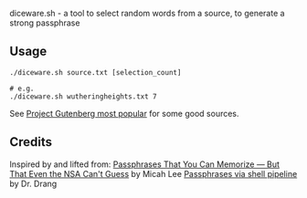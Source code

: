 diceware.sh - a tool to select random words from a source, to generate a strong passphrase

## Usage
```
./diceware.sh source.txt [selection_count]

# e.g.
./diceware.sh wutheringheights.txt 7
```
See [Project Gutenberg most popular](http://www.gutenberg.org/ebooks/search/%3Fsort_order%3Ddownloads) for some good sources.

## Credits

Inspired by and lifted from:
[Passphrases That You Can Memorize — But That Even the NSA Can't Guess](https://theintercept.com/2015/03/26/passphrases-can-memorize-attackers-cant-guess/) by Micah Lee
[Passphrases via shell pipeline](http://leancrew.com/all-this/2015/04/passphrases-via-shell-pipeline/) by Dr. Drang


